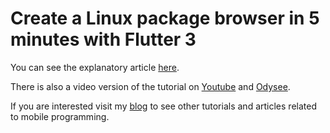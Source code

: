 # Create a Linux package browser in 5 minutes with Flutter 3

You can see the explanatory article [here](https://davidserrano.io/create-a-linux-package-browser-in-5-minutes-with-flutter-3-using-ubuntu-visual-style-yaru).

There is also a video version of the tutorial on [Youtube](https://youtu.be/QExuHkYFMQA) and [Odysee](https://odysee.com/@svprdga:d/create-a-linux-package-browser-in-5-minutes-with-flutter-3-using-ubuntu-visual-style-yaru).

If you are interested visit my [blog](https://davidserrano.io/) to see other tutorials and articles related to mobile programming.